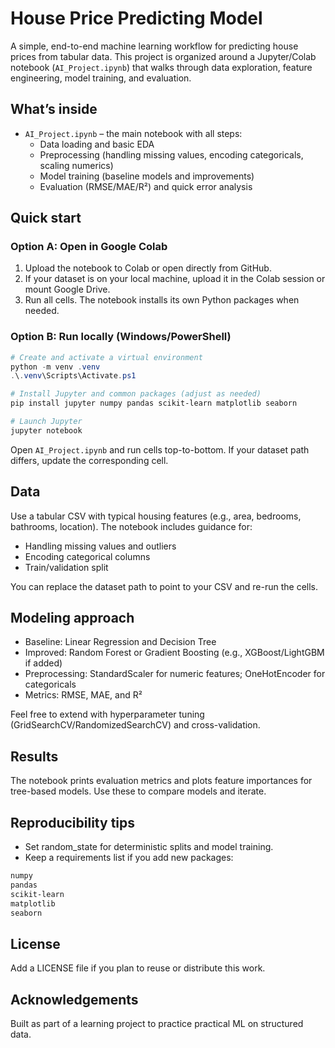 # House Price Predicting Model

A simple, end-to-end machine learning workflow for predicting house prices from tabular data. This project is organized around a Jupyter/Colab notebook (`AI_Project.ipynb`) that walks through data exploration, feature engineering, model training, and evaluation.

## What’s inside

- `AI_Project.ipynb` – the main notebook with all steps:
	- Data loading and basic EDA
	- Preprocessing (handling missing values, encoding categoricals, scaling numerics)
	- Model training (baseline models and improvements)
	- Evaluation (RMSE/MAE/R²) and quick error analysis

## Quick start

### Option A: Open in Google Colab

1. Upload the notebook to Colab or open directly from GitHub.
2. If your dataset is on your local machine, upload it in the Colab session or mount Google Drive.
3. Run all cells. The notebook installs its own Python packages when needed.

### Option B: Run locally (Windows/PowerShell)

```powershell
# Create and activate a virtual environment
python -m venv .venv
.\.venv\Scripts\Activate.ps1

# Install Jupyter and common packages (adjust as needed)
pip install jupyter numpy pandas scikit-learn matplotlib seaborn

# Launch Jupyter
jupyter notebook
```

Open `AI_Project.ipynb` and run cells top-to-bottom. If your dataset path differs, update the corresponding cell.

## Data

Use a tabular CSV with typical housing features (e.g., area, bedrooms, bathrooms, location). The notebook includes guidance for:

- Handling missing values and outliers
- Encoding categorical columns
- Train/validation split

You can replace the dataset path to point to your CSV and re-run the cells.

## Modeling approach

- Baseline: Linear Regression and Decision Tree
- Improved: Random Forest or Gradient Boosting (e.g., XGBoost/LightGBM if added)
- Preprocessing: StandardScaler for numeric features; OneHotEncoder for categoricals
- Metrics: RMSE, MAE, and R²

Feel free to extend with hyperparameter tuning (GridSearchCV/RandomizedSearchCV) and cross-validation.

## Results

The notebook prints evaluation metrics and plots feature importances for tree-based models. Use these to compare models and iterate.

## Reproducibility tips

- Set random_state for deterministic splits and model training.
- Keep a requirements list if you add new packages:

```txt
numpy
pandas
scikit-learn
matplotlib
seaborn
```

## License

Add a LICENSE file if you plan to reuse or distribute this work.

## Acknowledgements

Built as part of a learning project to practice practical ML on structured data.